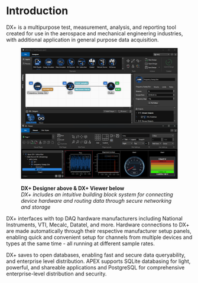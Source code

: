 # Introduction

DX+ is a multipurpose test, measurement, analysis, and reporting tool created for use in the aerospace and mechanical engineering industries, with additional application in general purpose data acquisition.

<figure><img src="../.gitbook/assets/Designer&#x26;Viewer(topBottom)skinny (1).png" alt=""><figcaption><p><strong>DX+ Designer above &#x26; DX+ Viewer below</strong><br><em>DX+ includes an intuitive building block system for connecting device hardware and routing data through secure networking and storage</em></p></figcaption></figure>

DX+ interfaces with top DAQ hardware manufacturers including National Instruments, VTI, Mecalc, Datatel, and more. Hardware connections to DX+ are made automatically through their respective manufacturer setup panels, enabling quick and convenient setup for channels from multiple devices and types at the same time - all running at different sample rates.

DX+ saves to open databases, enabling fast and secure data queryability, and enterprise level distribution. APEX supports SQLite databasing for light, powerful, and shareable applications and PostgreSQL for comprehensive enterprise-level distribution and security.
